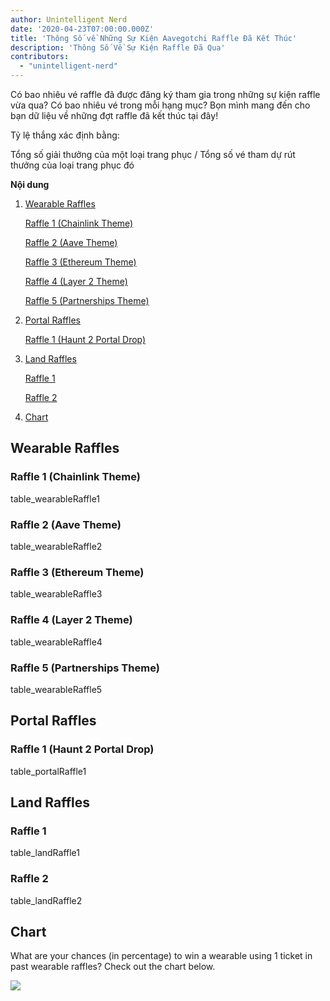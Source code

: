 ```yaml
---
author: Unintelligent Nerd
date: '2020-04-23T07:00:00.000Z'
title: 'Thông Số về Những Sự Kiện Aavegotchi Raffle Đã Kết Thúc'
description: 'Thông Số Về Sự Kiện Raffle Đã Qua'
contributors:
  - "unintelligent-nerd"
---
```


Có bao nhiêu vé raffle đã được đăng ký tham gia trong những sự kiện raffle vừa qua? Có bao nhiêu vé trong mỗi hạng mục? Bọn mình mang đến cho bạn dữ liệu về những đợt raffle đã kết thúc tại đây!

Tỷ lệ thắng xác định bằng:

Tổng số giải thưởng của một loại trang phục / Tổng số vé tham dự rút thưởng của loại trang phục đó

<div class="contentsBox">

**Nội dung**

<ol>
<li><a href=#wearable-raffles>Wearable Raffles</a></li>
<p><a href=#raffle-1--chainlink-theme->Raffle 1 (Chainlink Theme)</a></p>
<p><a href=#raffle-2--aave-theme->Raffle 2 (Aave Theme)</a></p>
<p><a href=#raffle-3--ethereum-theme->Raffle 3 (Ethereum Theme)</a></p>
<p><a href=#raffle-4--layer-2-theme->Raffle 4 (Layer 2 Theme)</a></p>
<p><a href=#raffle-5--partnerships-theme->Raffle 5 (Partnerships Theme)</a></p>
<li><a href=#portal-raffles>Portal Raffles</a></li>
<p><a href=#raffle-1--haunt-2-portal-drop->Raffle 1 (Haunt 2 Portal Drop)</a></p>
<li><a href=#land-raffles>Land Raffles</a></li>
<p><a href=#raffle-1>Raffle 1</a></p>
<p><a href=#raffle-2>Raffle 2</a></p>
<li><a href=#chart>Chart</a></li>
</ol>

</div>

## Wearable Raffles

### Raffle 1 (Chainlink Theme)
table_wearableRaffle1

### Raffle 2 (Aave Theme)
table_wearableRaffle2

### Raffle 3 (Ethereum Theme)
table_wearableRaffle3

### Raffle 4 (Layer 2 Theme)
table_wearableRaffle4

### Raffle 5 (Partnerships Theme)
table_wearableRaffle5

## Portal Raffles

### Raffle 1 (Haunt 2 Portal Drop)
table_portalRaffle1

## Land Raffles

### Raffle 1
table_landRaffle1

### Raffle 2
table_landRaffle2

## Chart

What are your chances (in percentage) to win a wearable using 1 ticket in past wearable raffles? Check out the chart below.

<img src="/raffles-stats/raffle-stats-chart.png" />